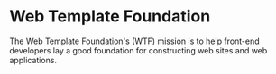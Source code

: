 # Web Template Foundation

The Web Template Foundation's (WTF) mission is to help front-end developers lay a good foundation for constructing web sites and web applications.
